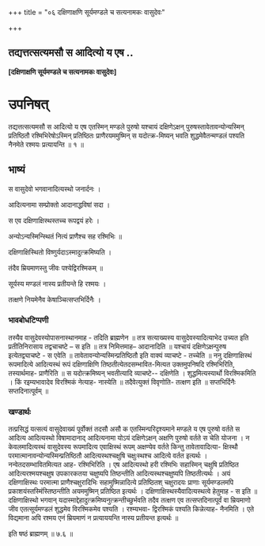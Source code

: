 +++
title = "०६ दक्षिणाक्षणि सूर्यमण्डले च सत्यनामकः वासुदेवः"

+++


## तद्यत्तत्सत्यमसौ स आदित्यो य एष ..

**\[दक्षिणाक्षणि सूर्यमण्डले च सत्यनामकः वासुदेवः\]**

# **उपनिषत्**

तद्यत्तत्सत्यमसौ स आदित्यो य एष एतस्मिन् मण्डले पुरुषो यश्चायं दक्षिणेऽक्षन् पुरुषस्तावेतावन्योन्यस्मिन् प्रतिष्ठितौ रश्मिभिरेषोऽस्मिन् प्रतिष्ठितः प्राणैरयममुष्मिन् स यदोत्क्र-मिष्यन् भवति शुद्धमेवैतन्मण्डलं पश्यति नैनमेते रश्मयः प्रत्यायन्ति ॥ १ ॥

## **भाष्यं**

स वासुदेवो भगवानादित्यस्थो जनार्दनः ।

आदित्यनामा सम्प्रोक्तो आदानाद्धविषां सदा ।

स एव दक्षिणाक्षिस्थस्तच्च रूपद्वयं हरेः ।

अन्योऽन्यस्मिन्स्थितं नित्यं प्राणैश्च सह रश्मिभिः ॥

दक्षिणाक्षिस्थितो विष्णुर्यदाऽस्मादुत्क्रमिष्यति ।

तंदैव म्रियमाणस्तु जीवः पश्येद्विरश्मिकम् ॥

सूर्यस्य मण्डलं नास्य प्रतीयन्ते हि रश्मयः ।

तत्क्षणे नियमेनैव केषाञ्चित्सप्तभिर्दिनैः ।

### **भावबोधटिप्पणी**

तस्यैव वासुदेवस्योपासनास्थानमाह - तदिति ब्राह्मणेन ॥ तत्र सत्याख्यस्य वासुदेवस्यादित्याभेद उच्यत इति प्रतीतिनिरासाय तद्वचाचष्टे – स इति ॥ तत्र निमित्तमाह– आदानादिति ॥ यश्चायं दक्षिणेऽक्षन्पुरुष इत्येतद्व्याचष्टे - स एवेति ॥ तावेतावन्योन्यस्मिन्प्रतिष्ठितौ इति वाक्यं व्याचष्टे - तच्चेति ॥ ननु दक्षिणाक्षिस्थं रूपमादित्ये आदित्यस्थं रूपं दक्षिणाक्षिणि तिष्ठतीत्येतदसम्भावित-मित्यत उक्तमुपनिषदि रश्मिभिरिति, तस्यार्थमाह- प्राणैरिति ॥ स यदोत्क्रमिष्यन् भवतीत्यादि व्याचष्टे-- दक्षिणेति । शुद्धमित्यस्यार्थो विरश्मिकमिति । किं रइम्यभावादेव विरश्मिकं नेत्याह- नास्येति ॥ तदैवेत्युक्तं विवृणोति- तत्क्षण इति ॥ सप्तभिर्दिनैः सप्तदिनात्पूर्वम् ॥

### **खण्डार्थः** 

तत्प्रसिद्धं यत्सत्यं वासुदेवाख्यं पूर्वोक्तं तदसौ असौ क एतस्मिन्परिदृश्यमाने मण्डले य एष पुरुषो वर्तते स आदित्य आदित्यस्थो विषामादानाद् आदित्यनामा योऽयं दक्षिणेऽक्षन् अक्षणि पुरुषो वर्तते स चेति योजना । न केवलमादित्यस्थं वासुदेवस्य रूपमादित्य एवाक्षिस्थं रूपम् अक्षण्येव वर्तते किन्तु तावेतावादित्या- क्षिस्थौ परमात्मानावन्योन्यस्मिन्प्रतिष्ठितौ आदित्यस्थश्चक्षुषि चक्षुःस्थश्च आदित्ये वर्तत इत्यर्थः । नन्वेतदसम्भावितमित्यत आह- रश्मिभिरिति । एष आदित्यस्थो हरी रश्मिभिः सहास्मिन् चक्षुषि प्रतिष्ठित आदित्यरश्मयश्चक्षुष उपकारकतया चक्षुष्यपि तिष्ठन्तीति आदित्यस्थश्चक्षुष्यपि तिष्ठतीत्यर्थः । अयं दक्षिणाक्षिस्थः परमात्मा प्राणैश्चक्षुरादिभिः सहामुष्मिन्नादित्ये प्रतिष्ठितश् चक्षुरादयः प्राणाः सूर्यमण्डलमपि प्रकाशयंस्तस्मिंस्तिष्ठन्तीति अयममुष्मिन् प्रतिष्ठित इत्यर्थः । दक्षिणाक्षिस्थस्यैवादित्यस्थत्वे हेतुमाह - स इति ॥
दक्षिणाक्षिस्थो भगवान् यदास्माद्देहादुत्क्रमिष्यनुत्क्रन्तीच्छुर्भवति तदैव तत्क्षण एव तत्सप्तदिनात्पूर्वं वा म्रियमाणो जीव एतत्सूर्यमण्डलं शुद्धमेव विरश्मिकमेव पश्यति । रश्म्यभवा- द्विरश्मिकं पश्यति किन्नेत्याह- नैनमिति । एते विद्यमाना अपि रश्मय एनं म्रियमाणं न प्रत्याययन्ति नास्य प्रतीयन्त इत्यर्थः ॥

इति षष्ठं ब्राह्मणम् ॥ ७.६ ॥

